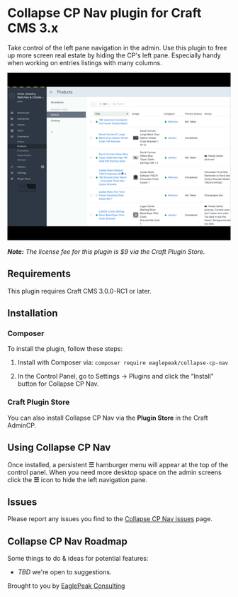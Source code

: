 # Collapse CP Nav plugin for Craft CMS 3.x
Take control of the left pane navigation in the admin.  Use this plugin to free up more screen real estate by hiding the CP's left pane. Especially handy when working on entries listings with many columns.

![Screenshot](resources/img/collapse-cp-nav-animation.gif)

_**Note:** The license fee for this plugin is $9 via the Craft Plugin Store._

## Requirements
This plugin requires Craft CMS 3.0.0-RC1 or later.

## Installation
### Composer
To install the plugin, follow these steps:

1. Install with Composer via:
   `composer require eaglepeak/collapse-cp-nav`

3. In the Control Panel, go to Settings → Plugins and click the “Install” button for Collapse CP Nav.

### Craft Plugin Store
You can also install Collapse CP Nav via the **Plugin Store** in the Craft AdminCP.

## Using Collapse CP Nav
Once installed, a persistent **☰** hamburger menu will appear at the top of the control panel. When you need more desktop space on the admin screens click the **☰** icon to hide the left navigation pane.


## Issues
Please report any issues you find to the [Collapse CP Nav issues](https://github.com/EaglePeak/craft-collapse-cp-nav/issues) page.

## Collapse CP Nav Roadmap
Some things to do & ideas for potential features:

* _TBD_ we're open to suggestions.

Brought to you by [EaglePeak Consulting](https://www.eaglepeakweb.com/)
